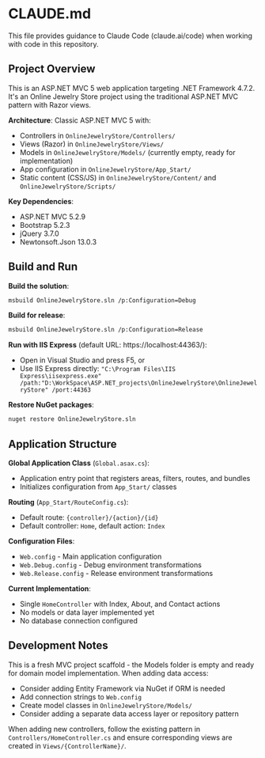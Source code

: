 # CLAUDE.md

This file provides guidance to Claude Code (claude.ai/code) when working with code in this repository.

## Project Overview

This is an ASP.NET MVC 5 web application targeting .NET Framework 4.7.2. It's an Online Jewelry Store project using the traditional ASP.NET MVC pattern with Razor views.

**Architecture**: Classic ASP.NET MVC 5 with:
- Controllers in `OnlineJewelryStore/Controllers/`
- Views (Razor) in `OnlineJewelryStore/Views/`
- Models in `OnlineJewelryStore/Models/` (currently empty, ready for implementation)
- App configuration in `OnlineJewelryStore/App_Start/`
- Static content (CSS/JS) in `OnlineJewelryStore/Content/` and `OnlineJewelryStore/Scripts/`

**Key Dependencies**:
- ASP.NET MVC 5.2.9
- Bootstrap 5.2.3
- jQuery 3.7.0
- Newtonsoft.Json 13.0.3

## Build and Run

**Build the solution**:
```bash
msbuild OnlineJewelryStore.sln /p:Configuration=Debug
```

**Build for release**:
```bash
msbuild OnlineJewelryStore.sln /p:Configuration=Release
```

**Run with IIS Express** (default URL: https://localhost:44363/):
- Open in Visual Studio and press F5, or
- Use IIS Express directly: `"C:\Program Files\IIS Express\iisexpress.exe" /path:"D:\WorkSpace\ASP.NET_projects\OnlineJewelryStore\OnlineJewelryStore" /port:44363`

**Restore NuGet packages**:
```bash
nuget restore OnlineJewelryStore.sln
```

## Application Structure

**Global Application Class** (`Global.asax.cs`):
- Application entry point that registers areas, filters, routes, and bundles
- Initializes configuration from `App_Start/` classes

**Routing** (`App_Start/RouteConfig.cs`):
- Default route: `{controller}/{action}/{id}`
- Default controller: `Home`, default action: `Index`

**Configuration Files**:
- `Web.config` - Main application configuration
- `Web.Debug.config` - Debug environment transformations
- `Web.Release.config` - Release environment transformations

**Current Implementation**:
- Single `HomeController` with Index, About, and Contact actions
- No models or data layer implemented yet
- No database connection configured

## Development Notes

This is a fresh MVC project scaffold - the Models folder is empty and ready for domain model implementation. When adding data access:
- Consider adding Entity Framework via NuGet if ORM is needed
- Add connection strings to `Web.config`
- Create model classes in `OnlineJewelryStore/Models/`
- Consider adding a separate data access layer or repository pattern

When adding new controllers, follow the existing pattern in `Controllers/HomeController.cs` and ensure corresponding views are created in `Views/{ControllerName}/`.
